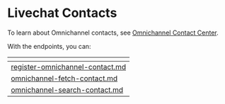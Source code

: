 # Livechat Contacts

To learn about Omnichannel contacts, see [Omnichannel Contact Center](https://docs.rocket.chat/use-rocket.chat/omnichannel-agents-guides/omnichannel-contact-center).

With the endpoints, you can:

<table data-card-size="large" data-view="cards"><thead><tr><th data-type="content-ref"></th></tr></thead><tbody><tr><td><a href="register-omnichannel-contact.md">register-omnichannel-contact.md</a></td></tr><tr><td><a href="omnichannel-fetch-contact.md">omnichannel-fetch-contact.md</a></td></tr><tr><td><a href="omnichannel-search-contact.md">omnichannel-search-contact.md</a></td></tr></tbody></table>
